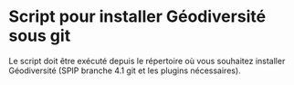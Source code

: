 # Script pour installer Géodiversité sous git
Le script doit être exécuté depuis le répertoire où vous souhaitez installer Géodiversité (SPIP branche 4.1 git et les plugins nécessaires).
